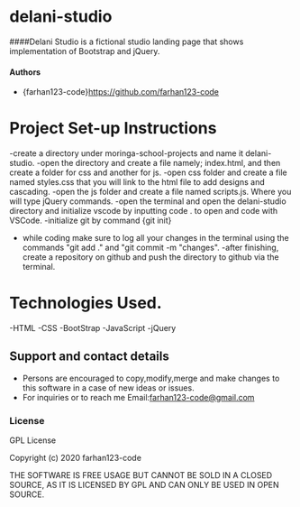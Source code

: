 # delani-studio

####Delani Studio is a fictional studio landing page that shows implementation of Bootstrap and jQuery.

#### Authors
- {farhan123-code}https://github.com/farhan123-code

# Project Set-up Instructions
-create a directory under moringa-school-projects and name it delani-studio.
-open the directory and create a file namely; index.html, and then create a folder for css and another for js.
-open css folder and create a file named styles.css that you will link to the html file to add designs and cascading.
-open the js folder and create a file named scripts.js. Where you will type jQuery commands.
-open the terminal and open the delani-studio directory and initialize vscode by inputting code . to open and code with VSCode.
-initialize git by command {git init}
- while coding make sure to log all your changes in the terminal using the commands "git add ." and "git commit -m "changes".
-after finishing, create a repository on github and push the directory to github via the terminal.

# Technologies Used.
-HTML
-CSS
-BootStrap
-JavaScript
-jQuery

## Support and contact details
- Persons are encouraged to copy,modify,merge and make changes to this software in a case of new ideas or issues.
- For inquiries or to reach me Email:farhan123-code@gmail.com

### License
GPL License

Copyright (c) 2020 farhan123-code

THE SOFTWARE IS FREE USAGE BUT CANNOT BE SOLD IN A CLOSED SOURCE,
AS IT IS LICENSED BY GPL AND CAN ONLY BE USED IN OPEN SOURCE.
